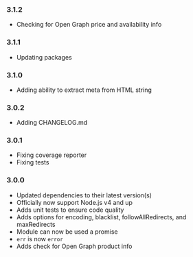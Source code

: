 ### 3.1.2
- Checking for Open Graph price and availability info

### 3.1.1
- Updating packages

### 3.1.0
- Adding ability to extract meta from HTML string

### 3.0.2
- Adding CHANGELOG.md

### 3.0.1
- Fixing coverage reporter
- Fixing tests

### 3.0.0
- Updated dependencies to their latest version(s)
- Officially now support Node.js v4 and up
- Adds unit tests to ensure code quality
- Adds options for encoding, blacklist, followAllRedirects, and maxRedirects
- Module can now be used a promise
- `err` is now `error`
- Adds check for Open Graph product info
